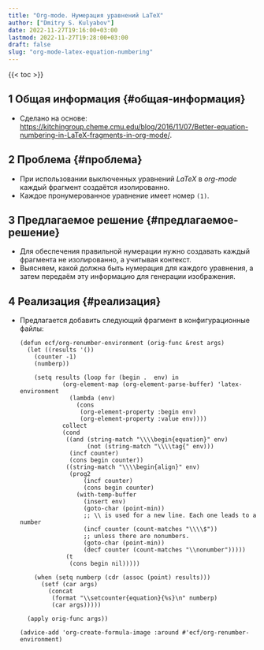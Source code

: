 ```yaml
---
title: "Org-mode. Нумерация уравнений LaTeX"
author: ["Dmitry S. Kulyabov"]
date: 2022-11-27T19:16:00+03:00
lastmod: 2022-11-27T19:28:00+03:00
draft: false
slug: "org-mode-latex-equation-numbering"
---
```


<!--more-->

{{< toc >}}


## <span class="section-num">1</span> Общая информация {#общая-информация}

-   Сделано на основе: <https://kitchingroup.cheme.cmu.edu/blog/2016/11/07/Better-equation-numbering-in-LaTeX-fragments-in-org-mode/>.


## <span class="section-num">2</span> Проблема {#проблема}

-   При использовании выключенных уравнений _LaTeX_ в _org-mode_ каждый фрагмент создаётся изолированно.
-   Каждое пронумерованное уравнение имеет номер `(1)`.


## <span class="section-num">3</span> Предлагаемое решение {#предлагаемое-решение}

-   Для обеспечения правильной нумерации нужно создавать каждый фрагмента не изолированно, a учитывая контекст.
-   Выясняем, какой должна быть нумерация для каждого уравнения, а затем передаём эту информацию для генерации изображения.


## <span class="section-num">4</span> Реализация {#реализация}

-   Предлагается добавить следующий фрагмент в конфигурационные файлы:
    ```emacs-lisp
    (defun ecf/org-renumber-environment (orig-func &rest args)
      (let ((results '())
    	(counter -1)
    	(numberp))

        (setq results (loop for (begin .  env) in
    			(org-element-map (org-element-parse-buffer) 'latex-environment
    			  (lambda (env)
    			    (cons
    			     (org-element-property :begin env)
    			     (org-element-property :value env))))
    			collect
    			(cond
    			 ((and (string-match "\\\\begin{equation}" env)
    			       (not (string-match "\\\\tag{" env)))
    			  (incf counter)
    			  (cons begin counter))
    			 ((string-match "\\\\begin{align}" env)
    			  (prog2
    			      (incf counter)
    			      (cons begin counter)
    			    (with-temp-buffer
    			      (insert env)
    			      (goto-char (point-min))
    			      ;; \\ is used for a new line. Each one leads to a number
    			      (incf counter (count-matches "\\\\$"))
    			      ;; unless there are nonumbers.
    			      (goto-char (point-min))
    			      (decf counter (count-matches "\\nonumber")))))
    			 (t
    			  (cons begin nil)))))

        (when (setq numberp (cdr (assoc (point) results)))
          (setf (car args)
    	    (concat
    	     (format "\\setcounter{equation}{%s}\n" numberp)
    	     (car args)))))

      (apply orig-func args))

    (advice-add 'org-create-formula-image :around #'ecf/org-renumber-environment)
    ```
